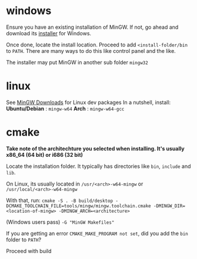 # windows
Ensure you have an existing installation of MinGW. If not, go ahead and download its [installer](http://sourceforge.net/projects/mingw-w64/files/Toolchains%20targetting%20Win32/Personal%20Builds/mingw-builds/installer/mingw-w64-install.exe/download) for Windows.

Once done, locate the install location. Proceed to add `<install-folder/bin` to `PATH`. There are many ways to do this like control panel and the like.

The installer may put MinGW in another sub folder `mingw32`

# linux
See [MinGW Downloads](https://www.mingw-w64.org/downloads/) for Linux dev packages
In a nutshell, install:
**Ubuntu/Debian** : `mingw-w64`
**Arch** : `mingw-w64-gcc` 

# cmake
**Take note of the architechture you selected when installing. It's usually x86_64 (64 bit) or i686 (32 bit)**

Locate the installation folder. It typically has directories like `bin`, `include` and `lib`.

On Linux, its usually located in `/usr/<arch>-w64-mingw` or `/usr/local/<arch>-w64-mingw`

With that, run:
`cmake -S . -B build/desktop -DCMAKE_TOOLCHAIN_FILE=tools/mingw/mingw.toolchain.cmake -DMINGW_DIR=<location-of-mingw> -DMINGW_ARCH=<architecture>`

(Windows users pass) `-G "MinGW Makefiles"`

If you are getting an error `CMAKE_MAKE_PROGRAM not set`, did you add the `bin` folder to `PATH`?

Proceed with build


